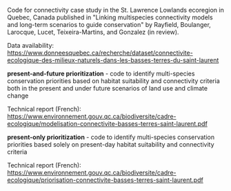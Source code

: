 Code for connectivity case study in the St. Lawrence Lowlands ecoregion in Quebec, Canada published in "Linking multispecies connectivity models and long-term scenarios to guide conservation" by Rayfield, Boulanger, Larocque, Lucet, Teixeira-Martins, and Gonzalez (in review).

Data availability: https://www.donneesquebec.ca/recherche/dataset/connectivite-ecologique-des-milieux-naturels-dans-les-basses-terres-du-saint-laurent

**present-and-future prioritization** - code to identify multi-species conservation priorities based on habitat suitability and connectivity criteria both in the present and under future scenarios of land use and climate change

Technical report (French): https://www.environnement.gouv.qc.ca/biodiversite/cadre-ecologique/modelisation-connectivite-basses-terres-saint-laurent.pdf


**present-only prioritization** - code to identify multi-species conservation priorities based solely on present-day habitat suitability and connectivity criteria

Technical report (French): https://www.environnement.gouv.qc.ca/biodiversite/cadre-ecologique/priorisation-connectivite-basses-terres-saint-laurent.pdf



